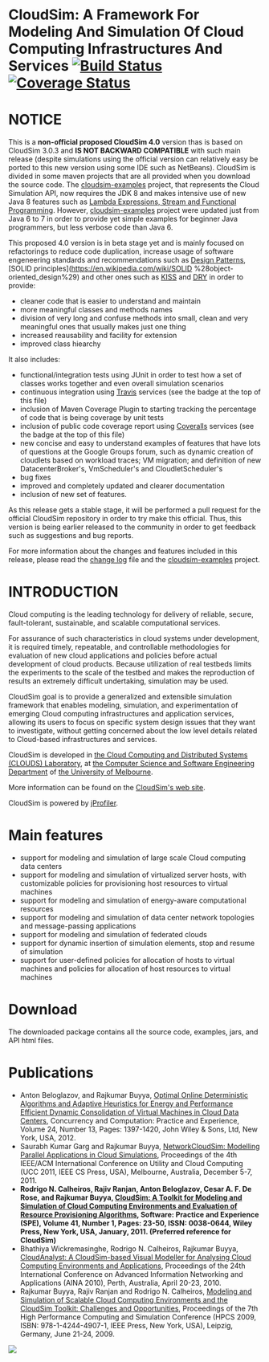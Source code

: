 # CloudSim: A Framework For Modeling And Simulation Of Cloud Computing Infrastructures And Services [![Build Status](https://travis-ci.org/manoelcampos/cloudsim.png?branch=reduce_code_duplication)](https://travis-ci.org/manoelcampos/cloudsim) [![Coverage Status](https://coveralls.io/repos/github/manoelcampos/cloudsim/badge.svg?branch=reduce_code_duplication)](https://coveralls.io/github/manoelcampos/cloudsim?branch=master)

# NOTICE

This is a **non-official proposed CloudSim 4.0** version thas is based on CloudSim 3.0.3 and **IS NOT BACKWARD COMPATIBLE** with such main release (despite simulations using the official version can relatively easy be ported to this new version using some IDE such as NetBeans). CloudSim is divided in some maven projects that are all provided when you download the source code. The [cloudsim-examples](modules/cloudsim) project, that represents the Cloud Simulation API, now requires the JDK 8 and makes intensive use of new Java 8 features such as [Lambda Expressions, Stream and Functional Programming](http://www.oracle.com/webfolder/technetwork/tutorials/obe/java/Lambda-QuickStart/index.html). However, [cloudsim-examples](modules/cloudsim-examples) project were updated just from Java 6 to 7 in order to provide yet simple examples for beginner Java programmers, but less verbose code than Java 6. 

This proposed 4.0 version is in beta stage yet and is mainly focused on refactorings to reduce code duplication, increase usage of 
software engeneering standards and recommendations such as [Design Patterns](https://en.wikipedia.org/wiki/Software_design_pattern), [SOLID principles](https://en.wikipedia.com/wiki/SOLID %28object-oriented_design%29) and other ones such as [KISS](https://en.wikipedia.org/wiki/KISS_principle) and [DRY](https://en.wikipedia.org/wiki/Don%27t_repeat_yourself) in order to provide:
- cleaner code that is easier to understand and maintain
- more meaningful classes and methods names
- division of very long and confuse methods into small, clean and very meaningful ones that usually makes just one thing
- increased reausability and facility for extension
- improved class hiearchy 

It also includes:

- functional/integration tests using JUnit in order to test how a set of classes works together and even overall simulation scenarios
- continuous integration using [Travis](http://travis-ci.org) services (see the badge at the top of this file)
- inclusion of Maven Coverage Plugin to starting tracking the percentage of code that is being coverage by unit tests
- inclusion of public code coverage report using [Coveralls](http://coveralls.io) services (see the badge at the top of this file)
- new concise and easy to understand examples of features that have lots of questions at the Google Groups forum, such as dynamic creation of cloudlets based on workload traces; VM migration; and definition of new DatacenterBroker's, VmScheduler's and CloudletScheduler's 
- bug fixes
- improved and completely updated and clearer documentation
- inclusion of new set of features.

As this release gets a stable stage, it will be performed a pull request for the official CloudSim repository in order to try make this official.
Thus, this version is being earlier released to the community in order to get feedback such as suggestions and bug reports.

For more information about the changes and features included in this release, please read the [change log](CHANGES.md) file and the [cloudsim-examples](modules/cloudsim-examples) project.

# INTRODUCTION

Cloud computing is the leading technology for delivery of reliable, secure, fault-tolerant, sustainable, and scalable computational services.

For assurance of such characteristics in cloud systems under development, it is required timely, repeatable, and controllable methodologies for evaluation of new cloud applications and policies before actual development of cloud products. Because utilization of real testbeds limits the experiments to the scale of the testbed and makes the reproduction of results an extremely difficult undertaking, simulation may be used.

CloudSim goal is to provide a generalized and extensible simulation framework that enables modeling, simulation, and experimentation of emerging Cloud computing infrastructures and application services, allowing its users to focus on specific system design issues that they want to investigate, without getting concerned about the low level details related to Cloud-based infrastructures and services.

CloudSim is developed in [the Cloud Computing and Distributed Systems (CLOUDS) Laboratory](http://cloudbus.org/), at [the Computer Science and Software Engineering Department](http://www.csse.unimelb.edu.au/) of [the University of Melbourne](http://www.unimelb.edu.au/).

More information can be found on the [CloudSim's web site](http://cloudbus.org/cloudsim/).


CloudSim is powered by [jProfiler](http://www.ej-technologies.com/products/jprofiler/overview.html).

# Main features #

  * support for modeling and simulation of large scale Cloud computing data centers
  * support for modeling and simulation of virtualized server hosts, with customizable policies for provisioning host resources to virtual machines
  * support for modeling and simulation of energy-aware computational resources
  * support for modeling and simulation of data center network topologies and message-passing applications
  * support for modeling and simulation of federated clouds
  * support for dynamic insertion of simulation elements, stop and resume of simulation
  * support for user-defined policies for allocation of hosts to virtual machines and policies for allocation of host resources to virtual machines


# Download #

The downloaded package contains all the source code, examples, jars, and API html files.

# Publications #

  * Anton Beloglazov, and Rajkumar Buyya, [Optimal Online Deterministic Algorithms and Adaptive Heuristics for Energy and Performance Efficient Dynamic Consolidation of Virtual Machines in Cloud Data Centers](http://beloglazov.info/papers/2012-optimal-algorithms-ccpe.pdf), Concurrency and Computation: Practice and Experience, Volume 24, Number 13, Pages: 1397-1420, John Wiley & Sons, Ltd, New York, USA, 2012.
  * Saurabh Kumar Garg and Rajkumar Buyya, [NetworkCloudSim: Modelling Parallel Applications in Cloud Simulations](http://www.cloudbus.org/papers/NetworkCloudSim2011.pdf), Proceedings of the 4th IEEE/ACM International Conference on Utility and Cloud Computing (UCC 2011, IEEE CS Press, USA), Melbourne, Australia, December 5-7, 2011.
  * **Rodrigo N. Calheiros, Rajiv Ranjan, Anton Beloglazov, Cesar A. F. De Rose, and Rajkumar Buyya, [CloudSim: A Toolkit for Modeling and Simulation of Cloud Computing Environments and Evaluation of Resource Provisioning Algorithms](http://www.buyya.com/papers/CloudSim2010.pdf), Software: Practice and Experience (SPE), Volume 41, Number 1, Pages: 23-50, ISSN: 0038-0644, Wiley Press, New York, USA, January, 2011. (Preferred reference for CloudSim)**
  * Bhathiya Wickremasinghe, Rodrigo N. Calheiros, Rajkumar Buyya, [CloudAnalyst: A CloudSim-based Visual Modeller for Analysing Cloud Computing Environments and Applications](http://www.cloudbus.org/papers/CloudAnalyst-AINA2010.pdf), Proceedings of the 24th International Conference on Advanced Information Networking and Applications (AINA 2010), Perth, Australia, April 20-23, 2010.
  * Rajkumar Buyya, Rajiv Ranjan and Rodrigo N. Calheiros, [Modeling and Simulation of Scalable Cloud Computing Environments and the CloudSim Toolkit: Challenges and Opportunities](http://www.cloudbus.org/papers/CloudSim-HPCS2009.pdf), Proceedings of the 7th High Performance Computing and Simulation Conference (HPCS 2009, ISBN: 978-1-4244-4907-1, IEEE Press, New York, USA), Leipzig, Germany, June 21-24, 2009.




[![](http://www.cloudbus.org/logo/cloudbuslogo-v5a.png)](http://cloudbus.org/)